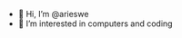 - 👋 Hi, I’m @arieswe
- 👀 I’m interested in computers and coding 

<!---
arieswe/arieswe is a ✨ special ✨ repository because its `README.md` (this file) appears on your GitHub profile.
You can click the Preview link to take a look at your changes.
--->
